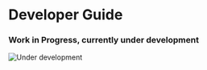 # Developer Guide

### Work in Progress, currently under development

![Under development](https://adderra.com/wp-content/uploads/2020/09/under-construction.png)
